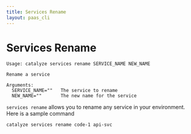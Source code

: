 ```yaml
---
title: Services Rename
layout: paas_cli
---
```


# Services Rename

```
Usage: catalyze services rename SERVICE_NAME NEW_NAME

Rename a service

Arguments:
  SERVICE_NAME=""   The service to rename
  NEW_NAME=""       The new name for the service
```

`services rename` allows you to rename any service in your environment. Here is a sample command

```
catalyze services rename code-1 api-svc
```
